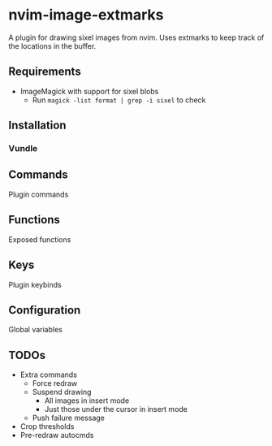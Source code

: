nvim-image-extmarks
===================

A plugin for drawing sixel images from nvim. Uses extmarks to keep track of the locations in the buffer.


Requirements
------------

- ImageMagick with support for sixel blobs
    - Run `magick -list format | grep -i sixel` to check


Installation
------------

### Vundle

<!--
Place the following in `~/.config/nvim/init.vim`:
```vim
Plugin '...'
```
Make sure the file is sourced and run `:PluginInstall`.
-->


Commands
--------

Plugin commands


Functions
---------

Exposed functions


Keys
----

Plugin keybinds


Configuration
-------------

Global variables


TODOs
-----

- Extra commands
    - Force redraw
    - Suspend drawing
        - All images in insert mode
        - Just those under the cursor in insert mode
    - Push failure message
- Crop thresholds
- Pre-redraw autocmds
